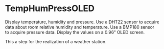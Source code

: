 # TempHumPressOLED
Display temperature, humidity and pressure. Use a DHT22 sensor to acquire data about room relative humidity and temperature. Use a  BMP180 sensor to acquire pressure data. Display the values on a 0.96" OLED screen.

This a step for the realization of a weather station.

